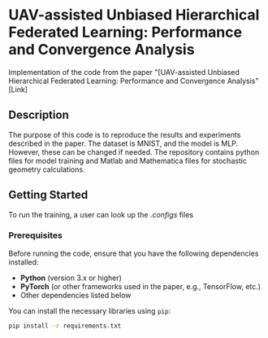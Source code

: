 # **UAV-assisted Unbiased Hierarchical Federated Learning: Performance and Convergence Analysis**  
Implementation of the code from the paper "[UAV-assisted Unbiased Hierarchical Federated Learning: Performance and Convergence Analysis"  
[Link]  

## **Description**
The purpose of this code is to reproduce the results and experiments described in the paper. The dataset is MNIST, and the model is MLP. However, these can be changed if needed. The repository contains python files for model training and Matlab and Mathematica files for stochastic geometry calculations. 

## **Getting Started**
To run the training, a user can look up the _.configs_ files

### **Prerequisites**
Before running the code, ensure that you have the following dependencies installed:
- **Python** (version 3.x or higher)
- **PyTorch** (or other frameworks used in the paper, e.g., TensorFlow, etc.)
- Other dependencies listed below

You can install the necessary libraries using `pip`:

```bash
pip install -r requirements.txt
